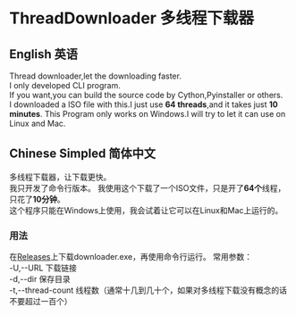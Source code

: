 # ThreadDownloader 多线程下载器

## English 英语

Thread downloader,let the downloading faster.  
I only developed CLI program.  
If you want,you can build the source code by Cython,Pyinstaller or others.  
I downloaded a ISO file with this.I just use **64 threads**,and it takes just **10 minutes**.
This Program only works on Windows.I will try to let it can use on Linux and Mac.

## Chinese Simpled 简体中文

多线程下载器，让下载更快。  
我只开发了命令行版本。
我使用这个下载了一个ISO文件，只是开了**64个**线程，只花了**10分钟**。  
这个程序只能在Windows上使用，我会试着让它可以在Linux和Mac上运行的。

### 用法

在[Releases](https://github.com/littlepiggeon/releases/latest)上下载downloader.exe，再使用命令行运行。
常用参数：  
-U,--URL 下载链接  
-d,--dir 保存目录  
-t,--thread-count 线程数（通常十几到几十个，如果对多线程下载没有概念的话不要超过一百个）